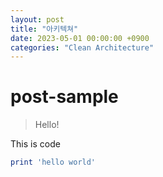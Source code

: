 ```yaml
---
layout: post
title: "아키텍쳐"
date: 2023-05-01 00:00:00 +0900
categories: "Clean Architecture"
---
```

# post-sample
> Hello!

This is code
```ruby
print 'hello world'
```